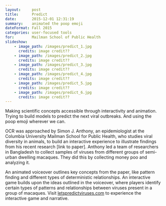 ```yaml
---
layout:     post
title:      Predict
date:       2015-12-01 12:31:19
summary:    animated the poop emoji
dateFormat: Fall 2015
categories: user-focused tools
for:        Mailman School of Public Health
slideshow:
    - image_path: /images/predict_1.jpg
      credits: image credit??
    - image_path: /images/predict_2.jpg
      credits: image credit??
    - image_path: /images/predict_3.jpg
      credits: image credit??
    - image_path: /images/predict_4.jpg
      credits: image credit??
    - image_path: /images/predict_5.jpg
      credits: image credit??
    - image_path: /images/predict_6.jpg
      credits: image credit??
---
```


Making scientific concepts accessible through interactivity and animation. Trying to build models to predict the next viral outbreaks. And using the poop emoji wherever we can.

OCR was approached by Simon J. Anthony, an epidemiologist at the Columbia University Mailman School for Public Health, who studies viral diversity in animals, to build an interactive experience to illustrate findings from his recent research [link to paper]. Anthony led a team of researchers in Bangladesh to collect samples of viruses from different groups of semi-urban dwelling macaques. They did this by collecting money poo and analyzing it.

An animated voiceover outlines key concepts from the paper, like pattern finding and different types of deterministic relationships. An interactive game builds upon the ideas outlined in the voiceover, where players identify certain types of patterns and relationships between viruses present in a group of macaques. Visit <a href="http://www.letspredictviruses.com/" target="_blank">letspredictviruses.com</a> to experience the interactive game and narrative.
